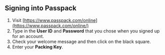 ## Signing into Passpack

1. Visit [https://www.passpack.com/online](https://www.passpack.com/online/)
2. Type in the **User ID** and **Password** that you chose when you signed up for an account.  
3. Check your welcome message and then click on the black square.
4. Enter your **Packing Key**.




